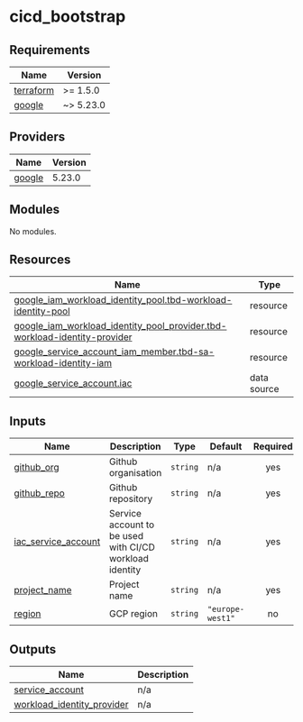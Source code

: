 # cicd_bootstrap

<!-- BEGINNING OF PRE-COMMIT-TERRAFORM DOCS HOOK -->
## Requirements

| Name | Version |
|------|---------|
| <a name="requirement_terraform"></a> [terraform](#requirement\_terraform) | >= 1.5.0 |
| <a name="requirement_google"></a> [google](#requirement\_google) | ~> 5.23.0 |

## Providers

| Name | Version |
|------|---------|
| <a name="provider_google"></a> [google](#provider\_google) | 5.23.0 |

## Modules

No modules.

## Resources

| Name | Type |
|------|------|
| [google_iam_workload_identity_pool.tbd-workload-identity-pool](https://registry.terraform.io/providers/hashicorp/google/latest/docs/resources/iam_workload_identity_pool) | resource |
| [google_iam_workload_identity_pool_provider.tbd-workload-identity-provider](https://registry.terraform.io/providers/hashicorp/google/latest/docs/resources/iam_workload_identity_pool_provider) | resource |
| [google_service_account_iam_member.tbd-sa-workload-identity-iam](https://registry.terraform.io/providers/hashicorp/google/latest/docs/resources/service_account_iam_member) | resource |
| [google_service_account.iac](https://registry.terraform.io/providers/hashicorp/google/latest/docs/data-sources/service_account) | data source |

## Inputs

| Name | Description | Type | Default | Required |
|------|-------------|------|---------|:--------:|
| <a name="input_github_org"></a> [github\_org](#input\_github\_org) | Github organisation | `string` | n/a | yes |
| <a name="input_github_repo"></a> [github\_repo](#input\_github\_repo) | Github repository | `string` | n/a | yes |
| <a name="input_iac_service_account"></a> [iac\_service\_account](#input\_iac\_service\_account) | Service account to be used with CI/CD workload identity | `string` | n/a | yes |
| <a name="input_project_name"></a> [project\_name](#input\_project\_name) | Project name | `string` | n/a | yes |
| <a name="input_region"></a> [region](#input\_region) | GCP region | `string` | `"europe-west1"` | no |

## Outputs

| Name | Description |
|------|-------------|
| <a name="output_service_account"></a> [service\_account](#output\_service\_account) | n/a |
| <a name="output_workload_identity_provider"></a> [workload\_identity\_provider](#output\_workload\_identity\_provider) | n/a |
<!-- END OF PRE-COMMIT-TERRAFORM DOCS HOOK -->
